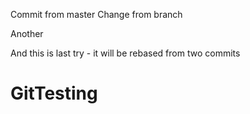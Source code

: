 Commit from master
Change from branch

Another

And this is last try - it will be rebased from two commits

# GitTesting
